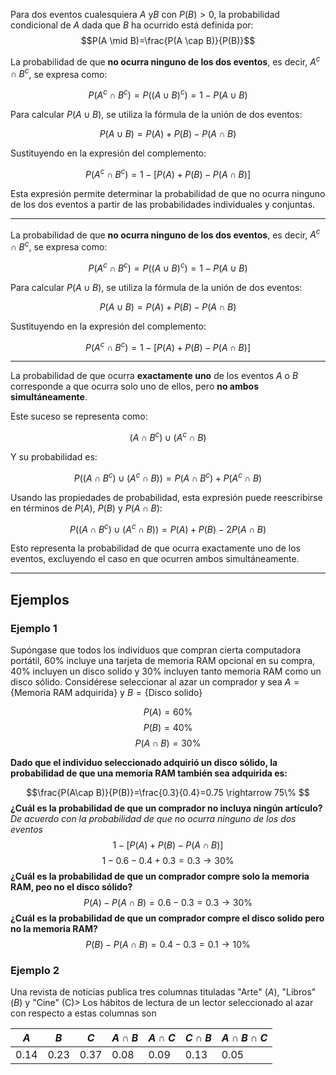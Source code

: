 Para dos eventos cualesquiera $A$ y$B$ con $P(B)>0$, la probabilidad condicional de $A$ dada que $B$ ha ocurrido está definida por:
$$P(A \mid B)=\frac{P(A \cap B)}{P(B)}$$

La probabilidad de que **no ocurra ninguno de los dos eventos**, es decir, $A^c \cap B^c$, se expresa como:

$$
P(A^c \cap B^c) = P((A \cup B)^c) = 1 - P(A \cup B)
$$

Para calcular $P(A \cup B)$, se utiliza la fórmula de la unión de dos eventos:

$$
P(A \cup B) = P(A) + P(B) - P(A \cap B)
$$

Sustituyendo en la expresión del complemento:

$$
P(A^c \cap B^c) = 1 - \left[ P(A) + P(B) - P(A \cap B) \right]
$$

Esta expresión permite determinar la probabilidad de que no ocurra ninguno de los dos eventos a partir de las probabilidades individuales y conjuntas.

---
La probabilidad de que **no ocurra ninguno de los dos eventos**, es decir, $A^c \cap B^c$, se expresa como:

$$
P(A^c \cap B^c) = P((A \cup B)^c) = 1 - P(A \cup B)
$$

Para calcular $P(A \cup B)$, se utiliza la fórmula de la unión de dos eventos:

$$
P(A \cup B) = P(A) + P(B) - P(A \cap B)
$$

Sustituyendo en la expresión del complemento:

$$
P(A^c \cap B^c) = 1 - \left[ P(A) + P(B) - P(A \cap B) \right]
$$

---
La probabilidad de que ocurra **exactamente uno** de los eventos $A$ o $B$ corresponde a que ocurra solo uno de ellos, pero **no ambos simultáneamente**.

Este suceso se representa como:

$$
(A \cap B^c) \cup (A^c \cap B)
$$

Y su probabilidad es:

$$
P((A \cap B^c) \cup (A^c \cap B)) = P(A \cap B^c) + P(A^c \cap B)
$$

Usando las propiedades de probabilidad, esta expresión puede reescribirse en términos de $P(A)$, $P(B)$ y $P(A \cap B)$:

$$
P((A \cap B^c) \cup (A^c \cap B)) = P(A) + P(B) - 2P(A \cap B)
$$

Esto representa la probabilidad de que ocurra exactamente uno de los eventos, excluyendo el caso en que ocurren ambos simultáneamente.

---


## Ejemplos 
### Ejemplo 1
Supóngase que todos los individuos que compran cierta computadora portátil, 60% incluye una tarjeta de memoria RAM opcional en su compra, 40% incluyen un disco solido y 30% incluyen tanto memoria RAM como un disco sólido. Considérese seleccionar al azar un comprador y sea $A=\{\text{Memoria RAM adquirida}\}\text{ y }  B=\{\text{Disco solido}\}$

$$P(A)=60\%$$$$P(B)=40\%$$$$P(A\cap B)=30\%$$

**Dado que el individuo seleccionado adquirió un disco sólido, la probabilidad de que una memoria RAM también sea adquirida es:**

$$\frac{P(A\cap B)}{P(B)}=\frac{0.3}{0.4}=0.75 \rightarrow 75\% $$
**¿Cuál es la probabilidad de que un comprador no incluya ningún artículo?**
*De acuerdo con la probabilidad de que no ocurra ninguno de los dos eventos* 
$$
1-[P(A)+P(B)-P(A\cap B)]
$$
$$
1-0.6-0.4+0.3=0.3\rightarrow 30\%
$$
**¿Cuál es la probabilidad de que un comprador compre solo la memoria RAM, peo no el disco sólido?**
$$P(A)-P(A\cap B)=0.6-0.3=0.3 \rightarrow 30\%$$
**¿Cuál es la probabilidad de que un comprador compre el disco solido pero no la memoria RAM?**
$$P(B)-P(A\cap B)= 0.4-0.3=0.1\rightarrow 10\%$$
### Ejemplo 2
Una revista de noticias publica tres columnas tituladas "Arte" ($A$), "Libros" ($B$) y "Cine" (C)> Los hábitos de lectura de un lector seleccionado al azar con respecto a estas columnas son

| $A$  | $B$  | $C$  | $A\cap B$ | $A\cap C$ | $C\cap B$ | $A\cap B\cap C$ |
| ---- | ---- | ---- | --------- | --------- | --------- | --------------- |
| 0.14 | 0.23 | 0.37 | 0.08      | 0.09      | 0.13      | 0.05            |
